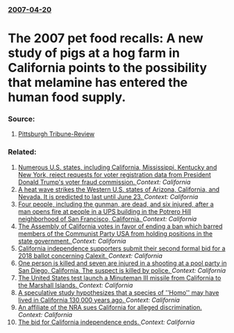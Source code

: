 ### [2007-04-20](/news/2007/04/20/index.md)

#  The 2007 pet food recalls:  A new study of pigs at a hog farm in California points to the possibility that melamine has entered the human food supply.  




### Source:

1. [Pittsburgh Tribune-Review](http://www.pittsburghlive.com/x/pittsburghtrib/news/s_503671.html)

### Related:

1. [Numerous U.S. states, including California, Mississippi, Kentucky and New York, reject requests for voter registration data from President Donald Trump's voter fraud commission. ](/news/2017/07/1/numerous-u-s-states-including-california-mississippi-kentucky-and-new-york-reject-requests-for-voter-registration-data-from-president-d.md) _Context: California_
2. [A heat wave strikes the Western U.S. states of Arizona, California, and Nevada. It is predicted to last until June 23. ](/news/2017/06/20/a-heat-wave-strikes-the-western-u-s-states-of-arizona-california-and-nevada-it-is-predicted-to-last-until-june-23.md) _Context: California_
3. [Four people, including the gunman, are dead, and six injured, after a man opens fire at people in a UPS building in the Potrero Hill neighborhood of San Francisco, California. ](/news/2017/06/14/four-people-including-the-gunman-are-dead-and-six-injured-after-a-man-opens-fire-at-people-in-a-ups-building-in-the-potrero-hill-neighbo.md) _Context: California_
4. [The Assembly of California votes in favor of ending a ban which barred members of the Communist Party USA from holding positions in the state government. ](/news/2017/05/9/the-assembly-of-california-votes-in-favor-of-ending-a-ban-which-barred-members-of-the-communist-party-usa-from-holding-positions-in-the-stat.md) _Context: California_
5. [California independence supporters submit their second formal bid for a 2018 ballot concerning Calexit. ](/news/2017/05/19/california-independence-supporters-submit-their-second-formal-bid-for-a-2018-ballot-concerning-calexit.md) _Context: California_
6. [One person is killed and seven are injured in a shooting at a pool party in San Diego, California. The suspect is killed by police. ](/news/2017/04/30/one-person-is-killed-and-seven-are-injured-in-a-shooting-at-a-pool-party-in-san-diego-california-the-suspect-is-killed-by-police.md) _Context: California_
7. [The United States test launch a Minuteman III missile from California to the Marshall Islands. ](/news/2017/04/26/the-united-states-test-launch-a-minuteman-iii-missile-from-california-to-the-marshall-islands.md) _Context: California_
8. [A speculative study hypothesizes that a species of ''Homo'' may have lived in California 130,000 years ago. ](/news/2017/04/26/a-speculative-study-hypothesizes-that-a-species-of-homo-may-have-lived-in-california-130-000-years-ago.md) _Context: California_
9. [An affiliate of the NRA sues California for alleged discrimination. ](/news/2017/04/25/an-affiliate-of-the-nra-sues-california-for-alleged-discrimination.md) _Context: California_
10. [The bid for California independence ends. ](/news/2017/04/17/the-bid-for-california-independence-ends.md) _Context: California_
